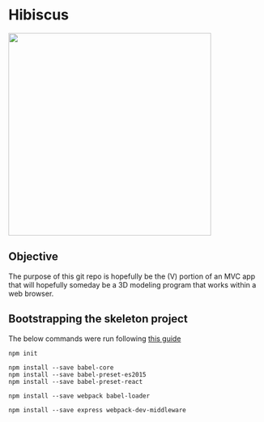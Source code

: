 # Hibiscus

<img src="https://upload.wikimedia.org/wikipedia/commons/7/76/Hibiscus_hirtus_Lesser_Mallow_flower_Yeleswaram_EastGodavari.JPG" width="400" />

## Objective
The purpose of this git repo is hopefully be the (V) portion of an MVC app that will hopefully someday be a 3D modeling program that works within a web browser.

## Bootstrapping the skeleton project
The below commands were run following [this guide](http://andrewhfarmer.com/build-your-own-starter/#0-intro)

~~~~
npm init

npm install --save babel-core
npm install --save babel-preset-es2015
npm install --save babel-preset-react

npm install --save webpack babel-loader

npm install --save express webpack-dev-middleware
~~~~
